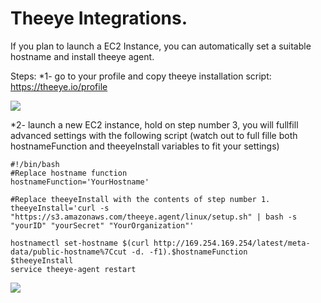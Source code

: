 # Theeye Integrations.

If you plan to launch a EC2 Instance, you can automatically set a suitable hostname and install theeye agent.

Steps:
*1- go to your profile and copy theeye installation script: https://theeye.io/profile

![](https://github.com/theeye-io-team/theeye-docs/master/integrations/images/theeye-agentInstallation.png)


*2- launch a new EC2 instance, hold on step number 3, you will fullfill advanced settings with the following script (watch out to full fille both hostnameFunction and theeyeInstall variables to fit your settings)


```
#!/bin/bash
#Replace hostname function
hostnameFunction='YourHostname'

#Replace theeyeInstall with the contents of step number 1.
theeyeInstall='curl -s "https://s3.amazonaws.com/theeye.agent/linux/setup.sh" | bash -s "yourID" "yourSecret" "YourOrganization"' 

hostnamectl set-hostname $(curl http://169.254.169.254/latest/meta-data/public-hostname%7Ccut -d. -f1).$hostnameFunction
$theeyeInstall
service theeye-agent restart

```

![](https://github.com/theeye-io-team/theeye-docs/master/integrations/images/advancedLaunch.png)


